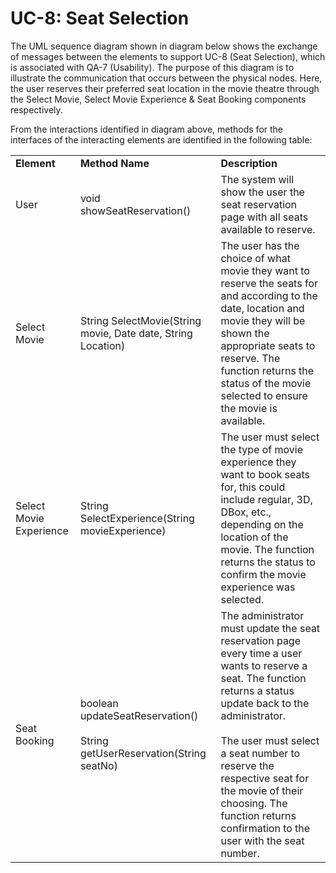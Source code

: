 # UC-8: Seat Selection 
The UML sequence diagram shown in diagram below shows the exchange of messages between the elements to support UC-8 (Seat Selection), which is associated with QA-7 (Usability). The purpose of this diagram is to illustrate the communication that occurs between the physical nodes. Here, the user reserves their preferred seat location in the movie theatre through the Select Movie, Select Movie Experience & Seat Booking components respectively.

From the interactions identified in diagram above, methods for the interfaces of the interacting elements are identified in the following table: 

<table>
    <tr>
        <td><b>Element</b></td>
        <td><b>Method Name</b></td>
        <td><b>Description</b></td>
    </tr>
    <tr>
        <td>User</td>
        <td>
            void showSeatReservation()
        </td>
        <td>
            The system will show the user the seat reservation page with all seats available to reserve.
        </td>
    </tr>
    <tr>
        <td>Select Movie</td>
        <td>
            String SelectMovie(String movie, Date date, String Location)
        </td>
        <td>
            The user has the choice of what movie they want to reserve the seats for and according to the date, location and movie they will be shown the appropriate seats to reserve. The function returns the status of the movie selected to ensure the movie is available. 
        </td>
    </tr>
    <tr>
        <td>Select Movie Experience</td>
        <td>
            String SelectExperience(String movieExperience)
        </td>
        <td>
            The user must select the type of movie experience they want to book seats for, this could include regular, 3D, DBox, etc., depending on the location of the movie. The function returns the status to confirm the movie experience was selected. 
        </td>
    </tr>
    <tr>
        <td>Seat Booking</td>
        <td>
           boolean updateSeatReservation()
            <br><br>
            String getUserReservation(String seatNo)
        </td>
        <td>
            The administrator must update the seat reservation page every time a user wants to reserve a seat. The function returns a status update back to the administrator. 
            <br><br>
            The user must select a seat number to reserve the respective seat for the movie of their choosing. The function returns confirmation to the user with the seat number. 
        </td>
    </tr>
</table>